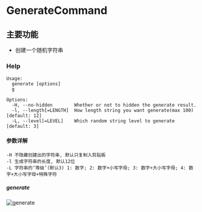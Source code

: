 # GenerateCommand

## 主要功能

- 创建一个随机字符串

### Help

```
Usage:
  generate [options]
  g

Options:
  -H, --no-hidden        Whether or not to hidden the generate result.
  -l, --length[=LENGTH]  How length string you want generate(max 100) [default: 12]
  -L, --level[=LEVEL]    Which random string level to generate [default: 3]
```
#### 参数详解

```
-H 不隐藏创建出的字符串, 默认只复制入剪贴板 
-l 生成字符串的长度, 默认12位
-L 字符串的‘等级’(默认3) 1: 数字; 2: 数字+小写字母; 3: 数字+大小写字母; 4: 数字+大小写字母+特殊字符
```

##### generate

![generate](http://assest.dowte.com/imgs/pass-cli/generate.jpg)
